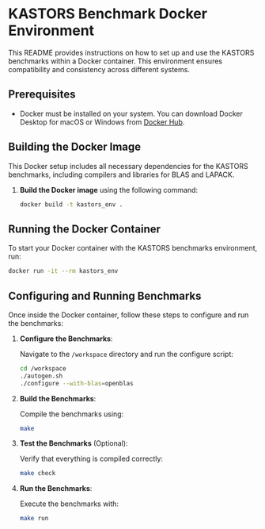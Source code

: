 # KASTORS Benchmark Docker Environment

This README provides instructions on how to set up and use the KASTORS benchmarks within a Docker container. This environment ensures compatibility and consistency across different systems.

## Prerequisites

- Docker must be installed on your system. You can download Docker Desktop for macOS or Windows from [Docker Hub](https://hub.docker.com/editions/community/docker-ce-desktop-mac/).

## Building the Docker Image

This Docker setup includes all necessary dependencies for the KASTORS benchmarks, including compilers and libraries for BLAS and LAPACK.

1. **Build the Docker image** using the following command:

   ```bash
   docker build -t kastors_env .
   ```

## Running the Docker Container

To start your Docker container with the KASTORS benchmarks environment, run:

```bash
docker run -it --rm kastors_env
```

## Configuring and Running Benchmarks

Once inside the Docker container, follow these steps to configure and run the benchmarks:

1. **Configure the Benchmarks**:

   Navigate to the `/workspace` directory and run the configure script:

   ```bash
   cd /workspace
   ./autogen.sh
   ./configure --with-blas=openblas
   ```

2. **Build the Benchmarks**:

   Compile the benchmarks using:

   ```bash
   make
   ```

3. **Test the Benchmarks** (Optional):

   Verify that everything is compiled correctly:

   ```bash
   make check
   ```

4. **Run the Benchmarks**:

   Execute the benchmarks with:

   ```bash
   make run
   ```
